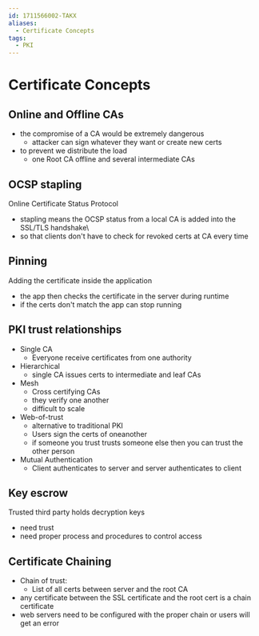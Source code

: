 ```yaml
---
id: 1711566002-TAKX
aliases:
  - Certificate Concepts
tags:
  - PKI
---
```


# Certificate Concepts

## Online and Offline CAs 
- the compromise of a CA would be extremely dangerous
    - attacker can sign whatever they want or create new certs 
- to prevent we distribute the load
    - one Root CA offline and several intermediate CAs 

## OCSP stapling 
Online Certificate Status Protocol 
- stapling means the OCSP status from a local CA is added into the SSL/TLS handshake\
- so that clients don't have to check for revoked certs at CA every time 

## Pinning 
Adding the certificate inside the application 
- the app then checks the certificate in the server during runtime 
- if the certs don't match the app can stop running 

## PKI trust relationships 
- Single CA 
    - Everyone receive certificates from one authority
- Hierarchical 
    - single CA issues certs to intermediate and leaf CAs 
- Mesh 
    - Cross certifying CAs 
    - they verify one another 
    - difficult to scale 
- Web-of-trust
    - alternative to traditional PKI 
    - Users sign the certs of oneanother 
    - if someone you trust trusts someone else then you can trust the other person 
- Mutual Authentication
    - Client authenticates to server and server authenticates to client

## Key escrow
Trusted third party holds decryption keys 
- need trust 
- need proper process and procedures to control access 

## Certificate Chaining 
- Chain of trust: 
    - List of all certs between server and the root CA 
- any certificate between the SSL certificate and the root cert is a chain certificate 
- web servers need to be configured with the proper chain or users will get an error

